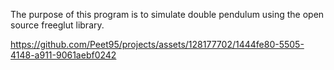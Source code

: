 The purpose of this program is to simulate double pendulum using the open source freeglut library.

https://github.com/Peet95/projects/assets/128177702/1444fe80-5505-4148-a911-9061aebf0242

